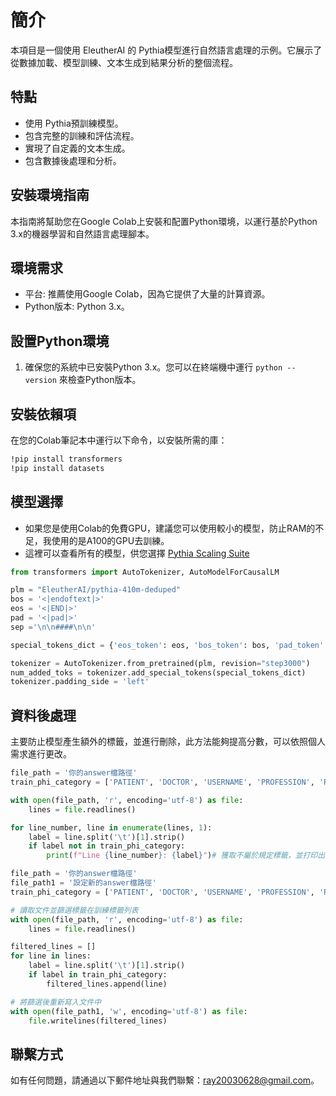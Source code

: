 # 簡介
本項目是一個使用 EleutherAI 的 Pythia模型進行自然語言處理的示例。它展示了從數據加載、模型訓練、文本生成到結果分析的整個流程。
## 特點
- 使用 Pythia預訓練模型。
- 包含完整的訓練和評估流程。
- 實現了自定義的文本生成。
- 包含數據後處理和分析。
## 安裝環境指南
本指南將幫助您在Google Colab上安裝和配置Python環境，以運行基於Python 3.x的機器學習和自然語言處理腳本。
## 環境需求
* 平台: 推薦使用Google Colab，因為它提供了大量的計算資源。
* Python版本: Python 3.x。
## 設置Python環境
1. 確保您的系統中已安裝Python 3.x。您可以在終端機中運行 `python --version`  來檢查Python版本。
## 安裝依賴項
在您的Colab筆記本中運行以下命令，以安裝所需的庫：

```bash
!pip install transformers
!pip install datasets
```

## 模型選擇
- 如果您是使用Colab的免費GPU，建議您可以使用較小的模型，防止RAM的不足，我使用的是A100的GPU去訓練。
- 這裡可以查看所有的模型，供您選擇 [Pythia Scaling Suite](https://huggingface.co/collections/EleutherAI/pythia-scaling-suite-64fb5dfa8c21ebb3db7ad2e1)

```python
from transformers import AutoTokenizer, AutoModelForCausalLM

plm = "EleutherAI/pythia-410m-deduped"
bos = '<|endoftext|>'
eos = '<|END|>'
pad = '<|pad|>'
sep ='\n\n####\n\n'

special_tokens_dict = {'eos_token': eos, 'bos_token': bos, 'pad_token': pad, 'sep_token': sep}

tokenizer = AutoTokenizer.from_pretrained(plm, revision="step3000")
num_added_toks = tokenizer.add_special_tokens(special_tokens_dict)
tokenizer.padding_side = 'left'
```

## 資料後處理
主要防止模型產生額外的標籤，並進行刪除，此方法能夠提高分數，可以依照個人需求進行更改。
```python
file_path = '你的answer檔路徑'
train_phi_category = ['PATIENT', 'DOCTOR', 'USERNAME', 'PROFESSION', 'ROOM', 'DEPARTMENT', 'HOSPITAL', 'ORGANIZATION', 'STREET', 'CITY', 'STATE', 'COUNTRY', 'ZIP', 'LOCATION-OTHER', 'AGE', 'DATE', 'TIME', 'DURATION', 'SET', 'PHONE', 'FAX', 'EMAIL', 'URL', 'IPADDR', 'SSN', 'MEDICALRECORD', 'HEALTHPLAN', 'ACCOUNT', 'LICENSE', 'VEHICLE', 'DEVICE', 'BIOID', 'IDNUM']

with open(file_path, 'r', encoding='utf-8') as file:
    lines = file.readlines()

for line_number, line in enumerate(lines, 1):
    label = line.split('\t')[1].strip()
    if label not in train_phi_category:
        print(f"Line {line_number}: {label}")# 獲取不屬於規定標籤，並打印出來
```
```python
file_path = '你的answer檔路徑'
file_path1 = '設定新的answer檔路徑'
train_phi_category = ['PATIENT', 'DOCTOR', 'USERNAME', 'PROFESSION', 'ROOM', 'DEPARTMENT', 'HOSPITAL', 'ORGANIZATION', 'STREET', 'CITY', 'STATE', 'COUNTRY', 'ZIP', 'LOCATION-OTHER', 'AGE', 'DATE', 'TIME', 'DURATION', 'SET', 'PHONE', 'FAX', 'EMAIL', 'URL', 'IPADDR', 'SSN', 'MEDICALRECORD', 'HEALTHPLAN', 'ACCOUNT', 'LICENSE', 'VEHICLE', 'DEVICE', 'BIOID', 'IDNUM']

# 讀取文件並篩選標籤在訓練標籤列表
with open(file_path, 'r', encoding='utf-8') as file:
    lines = file.readlines()

filtered_lines = []
for line in lines:
    label = line.split('\t')[1].strip()
    if label in train_phi_category:
        filtered_lines.append(line)

# 將篩選後重新寫入文件中
with open(file_path1, 'w', encoding='utf-8') as file:
    file.writelines(filtered_lines)
```

## 聯繫方式

如有任何問題，請通過以下郵件地址與我們聯繫：[ray20030628@gmail.com](mailto:ray20030628@gmail.com)。
